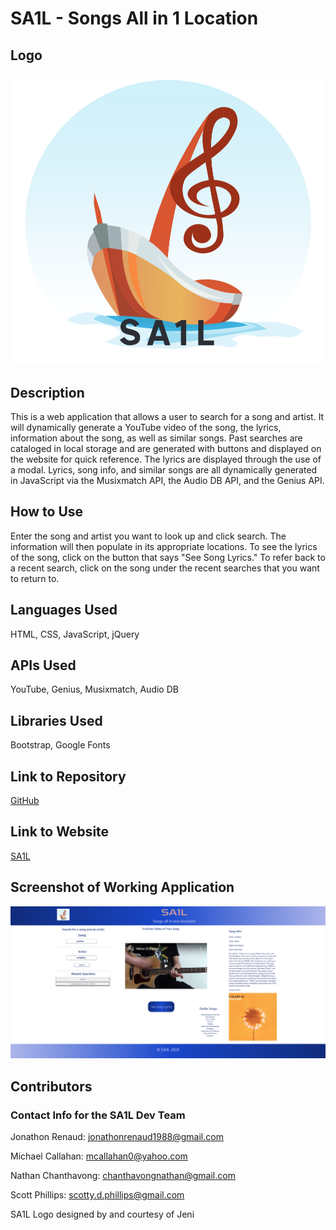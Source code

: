 # SA1L - Songs All in 1 Location

## Logo
![screenshot](./assets/Screenshot-2021-06-30-212046.png "SA1L Logo")

## Description 
This is a web application that allows a user to search for a song and artist. It will dynamically generate a YouTube video of the song, the lyrics, information about the song, as well as similar songs. Past searches are cataloged in local storage and are generated with buttons and displayed on the website for quick reference. The lyrics are displayed through the use of a modal. Lyrics, song info, and similar songs are all dynamically generated in JavaScript via the Musixmatch API, the Audio DB API, and the Genius API. 

## How to Use 
Enter the song and artist you want to look up and click search. The information will then populate in its appropriate locations. To see the lyrics of the song, click on the button that says "See Song Lyrics." To refer back to a recent search, click on the song under the recent searches that you want to return to.

## Languages Used
HTML, CSS, JavaScript, jQuery

## APIs Used
YouTube, Genius, Musixmatch, Audio DB

## Libraries Used
Bootstrap, Google Fonts

## Link to Repository
[GitHub](https://github.com/scottydphillips/sa1l)

## Link to Website
[SA1L](https://scottydphillips.github.io/sa1l/)

## Screenshot of Working Application
![screenshot](./assets/Screenshot-2021-07-01-210551.png)


## Contributors
### Contact Info for the SA1L Dev Team

Jonathon Renaud: jonathonrenaud1988@gmail.com

Michael Callahan: mcallahan0@yahoo.com

Nathan Chanthavong: chanthavongnathan@gmail.com

Scott Phillips: scotty.d.phillips@gmail.com

SA1L Logo designed by and courtesy of Jeni